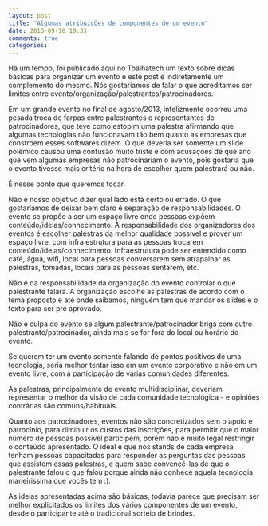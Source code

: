 ```yaml
---
layout: post
title: "Algumas atribuições de componentes de um evento"
date: 2013-09-10 19:33
comments: true
categories: 
---
```



Há um tempo, foi publicado aqui no Toalhatech um texto sobre dicas básicas para organizar um evento e este post é indiretamente um complemento do mesmo. Nós gostariamos de falar o que acreditamos ser limites entre evento/organização/palestrantes/patrocinadores.  

Em um grande evento no final de agosto/2013, infelizmente ocorreu uma pesada troca de farpas entre palestrantes e representantes de patrocinadores, que teve<!-- more -->  como estopim uma palestra afirmando que algumas tecnologias não funcionavam tão bem quanto as empresas que constroem esses softwares dizem. O que deveria ser somente um slide polêmico causou uma confusão muito triste e com acusações de que ano que vem algumas empresas não patrocinariam o evento, pois gostaria que o evento tivesse mais critério na hora de escolher quem palestrará ou não.  

É nesse ponto que queremos focar.  

Não é nosso objetivo dizer qual lado está certo ou errado. O que gostaríamos de deixar bem claro é separação de responsabilidades. O evento se propõe a ser um espaço livre onde pessoas expõem conteúdo/ideias/conhecimento. A responsabilidade dos organizadores dos eventos é escolher palestras da melhor qualidade possível e prover um espaço livre, com infra estrutura para as pessoas trocarem conteúdo/ideias/conhecimento. Infraestrutura pode ser entendido como café, água, wifi, local para pessoas conversarem sem atrapalhar as palestras, tomadas, locais para as pessoas sentarem, etc.  

Não é da responsabilidade da organização do evento controlar o que palestrante falará. A organização escolhe as palestras de acordo com o tema proposto e até onde saibamos, ninguém tem que mandar os slides e o texto para ser pré aprovado.  

Não é culpa do evento se algum palestrante/patrocinador briga com outro palestrante/patrocinador, ainda mais se for fora do local ou horário do evento.  

Se querem ter um evento somente falando de pontos positivos de uma tecnologia, seria melhor tentar isso em um evento corporativo e não em um evento livre, com a participação de várias comunidades diferentes.  

As palestras, principalmente de evento multidisciplinar, deveriam representar o melhor da visão de cada comunidade tecnológica - e opiniões contrárias são comuns/habituais.  

Quanto aos patrocinadores, eventos não são concretizados sem o apoio e patrocínio, para diminuir os custos das inscrições, para permitir que o maior número de pessoas possível participem, porém não é muito legal restringir o conteúdo apresentado. O ideal é que nos stands de cada empresa tenham pessoas capacitadas para responder as perguntas das pessoas que assistem essas palestras, e quem sabe convencê-las de que o palestrante falou o que falou porque ainda não conhece aquela tecnologia maneirissima que vocês tem :).  

As ideias apresentadas acima são básicas, todavia parece que precisam ser melhor explicitados os limites dos vários componentes de um evento, desde o participante até o tradicional sorteio de brindes.
